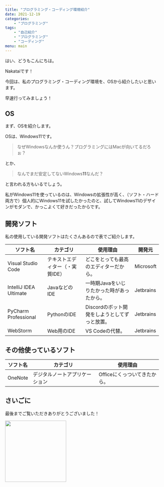 ```yaml
---
title: "プログラミング・コーディング環境紹介"
date: 2021-12-19
categories: 
    - "プログラミング"
tags: 
    - "自己紹介"
    - "プログラミング"
    - "コーディング"
menu: main
---
```


はい、どうもこんにちは。

Nakataiです！

今回は、私のプログラミング・コーディング環境を、OSから紹介したいと思います。

早速行ってみましょう！

## OS

まず、OSを紹介します。

OSは、Windows11です。

> なぜWindowsなんか使うん？プログラミングにはMacが向いてるだろぉ？

とか、

> なんでまだ安定してないWindows**11**なんだ？

と言われる方もいるでしょう。

私がWindows11を使っているのは、Windowsの拡張性が高く、（ソフト・ハード両方で）個人的にWindows11を試したかったのと、試してWindows11のデザインがモダンで、かっこよくて好きだったからです。

## 開発ソフト

私の使用している開発ソフトはたくさんあるので表でご紹介します。

| ソフト名                   | カテゴリ             | 使用理由                       | 開発元       |
| ---------------------- | ---------------- | -------------------------- | --------- |
| Visual Studio Code     | テキストエディター（・実質IDE） | どこをとっても最高のエディターだから。         | Microsoft |
| IntelliJ IDEA Ultimate | JavaなどのIDE       | 一時期Javaをいじりたかった時があったから。    | Jetbrains |
| PyCharm Professional   | PythonのIDE       | Discordのボット開発をしようとしてずっと放置。 | Jetbrains |
| WebStorm               | Web用のIDE         | VS Codeの代替。                | Jetbrains |


## その他使っているソフト

| ソフト名 | カテゴリ | 使用理由 |
| ---- | ---- | ---- |
|   OneNote   |  デジタルノートアプリケーション    |   Officeにくっついてきたから。   |

## さいごに

最後までご覧いただきありがとうございました！

<img src="https://cdn.nakatai.ga/img/sign.webp" width="200">

<Disqus>
